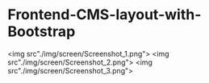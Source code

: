 # Frontend-CMS-layout-with-Bootstrap

<img src"./img/screen/Screenshot_1.png"> 
<img src"./img/screen/Screenshot_2.png"> 
<img src"./img/screen/Screenshot_3.png"> 
